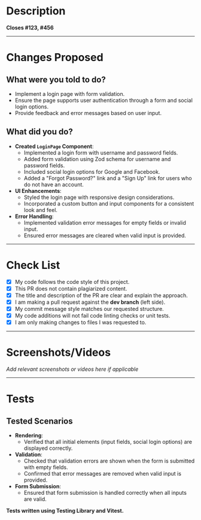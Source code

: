 # **Description**

**Closes #123, #456**

---

# **Changes Proposed**

## **What were you told to do?**
- Implement a login page with form validation.
- Ensure the page supports user authentication through a form and social login options.
- Provide feedback and error messages based on user input.

## **What did you do?**
- **Created `LoginPage` Component**:
  - Implemented a login form with username and password fields.
  - Added form validation using Zod schema for username and password fields.
  - Included social login options for Google and Facebook.
  - Added a "Forgot Password?" link and a "Sign Up" link for users who do not have an account.
- **UI Enhancements**:
  - Styled the login page with responsive design considerations.
  - Incorporated a custom button and input components for a consistent look and feel.
- **Error Handling**:
  - Implemented validation error messages for empty fields or invalid input.
  - Ensured error messages are cleared when valid input is provided.

---

# **Check List**

- [x] My code follows the code style of this project.
- [x] This PR does not contain plagiarized content.
- [x] The title and description of the PR are clear and explain the approach.
- [x] I am making a pull request against the **dev branch** (left side).
- [x] My commit message style matches our requested structure.
- [x] My code additions will not fail code linting checks or unit tests.
- [x] I am only making changes to files I was requested to.

---

# **Screenshots/Videos**

*Add relevant screenshots or videos here if applicable*

---

# **Tests**

## **Tested Scenarios**
- **Rendering**:
  - Verified that all initial elements (input fields, social login options) are displayed correctly.
- **Validation**:
  - Checked that validation errors are shown when the form is submitted with empty fields.
  - Confirmed that error messages are removed when valid input is provided.
- **Form Submission**:
  - Ensured that form submission is handled correctly when all inputs are valid.

**Tests written using Testing Library and Vitest.**
